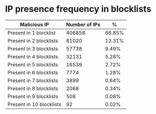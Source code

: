 # IP presence frequency in blocklists
| Malicious IP | Number of IPs | % |
|----|----|----|
| Present in 1 blocklist | 406858 | 66.85% |
| Present in 2 blocklists | 81020 | 13.31% |
| Present in 3 blocklists | 57738 | 9.49% |
| Present in 4 blocklists | 32131 | 5.28% |
| Present in 5 blocklists | 16539 | 2.72% |
| Present in 6 blocklists | 7774 | 1.28% |
| Present in 7 blocklists | 3899 | 0.64% |
| Present in 8 blocklists | 2068 | 0.34% |
| Present in 9 blocklists | 508 | 0.08% |
| Present in 10 blocklists | 92 | 0.02% |
